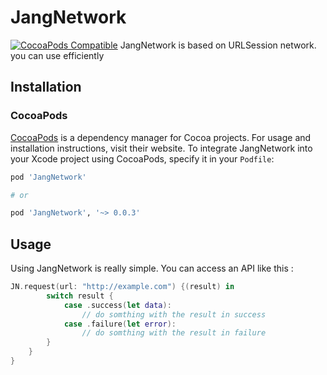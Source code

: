 # JangNetwork
[![CocoaPods Compatible](https://img.shields.io/cocoapods/v/JangNetwork.svg?style=flat-square)](https://img.shields.io/cocoapods/v/JangNetwork.svg)
JangNetwork is based on URLSession network. you can use efficiently

## Installation

### CocoaPods

[CocoaPods](https://cocoapods.org) is a dependency manager for Cocoa projects. For usage and installation instructions, visit their website. To integrate JangNetwork into your Xcode project using CocoaPods, specify it in your `Podfile`:

```ruby
pod 'JangNetwork'

# or 

pod 'JangNetwork', '~> 0.0.3'
```

## Usage
Using JangNetwork is really simple. You can access an API like this : 
```swift
JN.request(url: "http://example.com") {(result) in            
        switch result {
            case .success(let data):
                // do somthing with the result in success
            case .failure(let error):
                // do somthing with the result in failure
        }
    }
}
```

